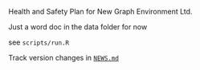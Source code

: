 Health and Safety Plan for New Graph Environment Ltd. 


Just a word doc in the data folder for now


see `scripts/run.R`

Track version changes in [`NEWS.md`]('NEWS.md`)



    

   
